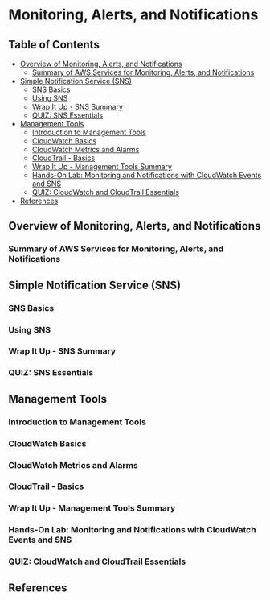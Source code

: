# Monitoring, Alerts, and Notifications


## Table of Contents
<!-- START doctoc generated TOC please keep comment here to allow auto update -->
<!-- DON'T EDIT THIS SECTION, INSTEAD RE-RUN doctoc TO UPDATE -->


- [Overview of Monitoring, Alerts, and Notifications](#overview-of-monitoring-alerts-and-notifications)
  - [Summary of AWS Services for Monitoring, Alerts, and Notifications](#summary-of-aws-services-for-monitoring-alerts-and-notifications)
- [Simple Notification Service (SNS)](#simple-notification-service-sns)
  - [SNS Basics](#sns-basics)
  - [Using SNS](#using-sns)
  - [Wrap It Up - SNS Summary](#wrap-it-up---sns-summary)
  - [QUIZ: SNS Essentials](#quiz-sns-essentials)
- [Management Tools](#management-tools)
  - [Introduction to Management Tools](#introduction-to-management-tools)
  - [CloudWatch Basics](#cloudwatch-basics)
  - [CloudWatch Metrics and Alarms](#cloudwatch-metrics-and-alarms)
  - [CloudTrail - Basics](#cloudtrail---basics)
  - [Wrap It Up - Management Tools Summary](#wrap-it-up---management-tools-summary)
  - [Hands-On Lab: Monitoring and Notifications with CloudWatch Events and SNS](#hands-on-lab-monitoring-and-notifications-with-cloudwatch-events-and-sns)
  - [QUIZ: CloudWatch and CloudTrail Essentials](#quiz-cloudwatch-and-cloudtrail-essentials)
- [References](#references)

<!-- END doctoc generated TOC please keep comment here to allow auto update -->


## Overview of Monitoring, Alerts, and Notifications

### Summary of AWS Services for Monitoring, Alerts, and Notifications


## Simple Notification Service (SNS)

### SNS Basics


### Using SNS


### Wrap It Up - SNS Summary


### QUIZ: SNS Essentials


## Management Tools

### Introduction to Management Tools


### CloudWatch Basics


### CloudWatch Metrics and Alarms


### CloudTrail - Basics


### Wrap It Up - Management Tools Summary


### Hands-On Lab: Monitoring and Notifications with CloudWatch Events and SNS


### QUIZ: CloudWatch and CloudTrail Essentials


## References
